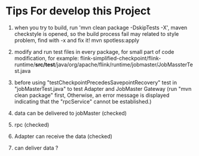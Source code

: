 # Tips For develop this Project

1. when you try to build, run 'mvn clean package -DskipTests -X', 
maven checkstyle is opened, so the build process fail may related 
to style problem, find with -x and fix it! mvn spotless:apply

2. modify and run test files in every package, for small part of code modification, for example:
   flink-simplified-checkpoint/flink-runtime/**src/test**/java/org/apache/flink/runtime/jobmaster/JobMassterTest.java

3. before using  "testCheckpointPrecedesSavepointRecovery" test in "jobMasterTest.java" to test Adapter and
JobMaster Gateway (run "mvn clean package" first, Otherwise, an error message is displayed 
indicating that the "rpcService" cannot be established.)


1. data can be delivered to jobMaster (checked)
2. rpc (checked)
3.  Adapter can receive the data (checked) 
4. can deliver data ?
